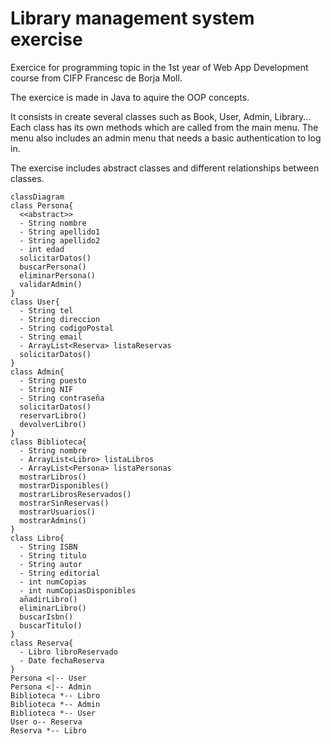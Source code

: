 # Library management system exercise

Exercice for programming topic in the 1st year of Web App Development course from CIFP Francesc de Borja Moll.

The exercice is made in Java to aquire the OOP concepts.

It consists in create several classes such as Book, User, Admin, Library... Each class has its own methods which are called from the main menu. The menu also includes an admin menu that needs a basic authentication to log in.

The exercise includes abstract classes and different relationships between classes.

```mermaid
classDiagram
class Persona{
  <<abstract>>
  - String nombre
  - String apellido1
  - String apellido2
  - int edad
  solicitarDatos()
  buscarPersona()
  eliminarPersona()
  validarAdmin()
}
class User{
  - String tel
  - String direccion
  - String codigoPostal
  - String email
  - ArrayList<Reserva> listaReservas
  solicitarDatos()
}
class Admin{
  - String puesto
  - String NIF
  - String contraseña
  solicitarDatos()
  reservarLibro()
  devolverLibro()
}
class Biblioteca{
  - String nombre
  - ArrayList<Libro> listaLibros
  - ArrayList<Persona> listaPersonas
  mostrarLibros()
  mostrarDisponibles()
  mostrarLibrosReservados()
  mostrarSinReservas()
  mostrarUsuarios()
  mostrarAdmins()
}
class Libro{
  - String ISBN
  - String titulo
  - String autor
  - String editorial
  - int numCopias
  - int numCopiasDisponibles
  añadirLibro()
  eliminarLibro()
  buscarIsbn()
  buscarTitulo()
}
class Reserva{
  - Libro libroReservado
  - Date fechaReserva
}
Persona <|-- User
Persona <|-- Admin
Biblioteca *-- Libro
Biblioteca *-- Admin
Biblioteca *-- User
User o-- Reserva
Reserva *-- Libro
```

